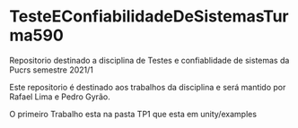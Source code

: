 # TesteEConfiabilidadeDeSistemasTurma590
Repositorio destinado a disciplina de  Testes e confiablidade de sistemas da Pucrs semestre 2021/1

Este repositorio é destinado aos trabalhos da disciplina e será mantido por Rafael Lima e Pedro Gyrão. 

O primeiro Trabalho esta na pasta TP1 que esta em unity/examples


